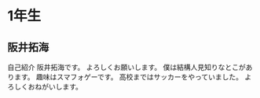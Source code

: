 # 1年生

## 阪井拓海
自己紹介
阪井拓海です。
よろしくお願いします。
僕は結構人見知りなとこがあります。
趣味はスマフォゲーです。
高校まではサッカーをやっていました。
よろしくおねがいします。
